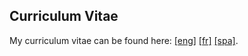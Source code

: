 ## Curriculum Vitae

My curriculum vitae can be found here: [[eng]](https://github.com/anfelopera/anfelopera.github.io/blob/master/CV/myCVa20200413eng.pdf) [[fr]](https://github.com/anfelopera/anfelopera.github.io/blob/master/CV/myCVa20200413fr.pdf) [[spa]](http://scienti.colciencias.gov.co:8081/cvlac/visualizador/generarCurriculoCv.do?cod_rh=0001527090).
